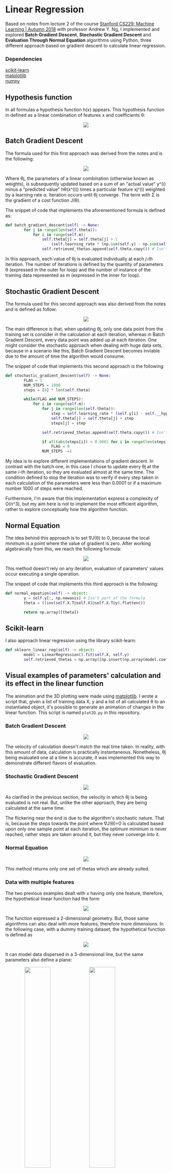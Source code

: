 # Linear Regression

Based on notes from lecture 2 of the course [Stanford CS229: Machine Learning | Autumn 2018](https://www.youtube.com/watch?v=jGwO_UgTS7I&list=PLoROMvodv4rMiGQp3WXShtMGgzqpfVfbU) with professor Andrew Y. Ng, I implemented and explored **Batch Gradient Descent**, **Stochastic Gradient Descent** and **Evaluation Through Normal Equation** algorithms using Python, three different approach based on gradient descent to calculate linear regression.

### Dependencies 
[scikit-learn](https://scikit-learn.org/stable/)</br>
[matplotlib](https://matplotlib.org/)</br>
[numpy](https://numpy.org/)

## Hypothesis function
In all formulas a hypothesis function h(x) appears. This hypothesis function in defined as a linear combination of features x and coefficients θ:

<p align="center"><img src="https://user-images.githubusercontent.com/29299799/113525138-a074cf00-9589-11eb-84d6-4c00da3f9b7d.png"></p>

## Batch Gradient Descent
The formula used for this first approach was derived from the notes and is the following:

<p align="center"><img src="https://user-images.githubusercontent.com/29299799/113063569-e85fb480-918b-11eb-98c2-11e04e56a990.png"></p>

Where θj, the parameters of a linear combination (otherwise known as weights), is subsequently updated based on a sum of an "actual value" y^(i) minus a "predicted value" hθ(x^(i)) times a particular feature xj^(i) weighted by a learning rate α. Iteration occurs until θj converge. The term with Σ is the gradient of a cost function J(θ).

The snippet of code that implements the aforementioned formula is defined as:

```python
def batch_gradient_descent(self) -> None:
        for j in range(len(self.theta)):
            for i in range(self.m):
                self.theta[j] = self.theta[j] + \
                    (self.learning_rate * (np.sum(self.y) - np.sum(self.X * self.theta)) * self.X[i][j])
                self.retrieved_thetas.append(self.theta.copy()) # Isn't part of the formula
```

In this approach, each value of θj is evaluated individually at each *j-th* iteration. The number of iterations is defined by the quantity of parameters θ (expressed in the outer for loop) and the number of instance of the training data represented as *m* (expressed in the inner for loop).

## Stochastic Gradient Descent
The formula used for this second approach was also derived from the notes and is defined as follow:

<p align="center"><img src="https://user-images.githubusercontent.com/29299799/113055874-78e4c780-9181-11eb-9a76-f3ae87848663.png"></p>

The main difference is that, when updating θj, only one data point from the training set is consider in the calculation at each iteration, whereas in Batch Gradient Descent, every data point was added up at each iteration. One might consider the stochastic approach when dealing with huge data sets, because in a scenario like this, Batch Gradient Descent becomes inviable due to the amount of time the algorithm would consume.

The snippet of code that implements this second approach is the following:

```python
def stochastic_gradient_descent(self) -> None:
        FLAG = 1
        NUM_STEPS = 1000
        steps = [0] * len(self.theta)

        while(FLAG and NUM_STEPS):
            for i in range(self.m):
                for j in range(len(self.theta)):
                    step = self.learning_rate * (self.y[i] - self.__hypothesis(self.X[i])) * self.X[i][j]
                    self.theta[j] = self.theta[j] + step
                    steps[j] = step

                self.retrieved_thetas.append(self.theta.copy()) # Isn't part of the formula

                if all(abs(steps[i]) < 0.0001 for i in range(len(steps))):
                    FLAG = 0
                NUM_STEPS -=1
```

My idea is to explore different implementations of gradient descent. In contrast with the batch one, in this case I chose to update every θj at the same *i-th* iteration, so they are evaluated almost at the same time. The condition defined to stop the iteration was to verify if every step taken in each calculation of the parameters were less than 0.0001 or if a maximum number 1000 of steps were reached.

Furthermore, I'm aware that this implementation express a complexity of O(n^3), but my aim here is not to implement the most efficient algorithm, rather to explore conceptually how the algorithm function.

## Normal Equation
The idea behind this approach is to set ∇J(θ) to 0, because the local minimum is a point where the value of gradient is zero. After working algebraically from this, we reach the following formula:

<p align="center"><img src="https://user-images.githubusercontent.com/29299799/113063612-fe6d7500-918b-11eb-99d1-bed7fcef2bb5.png"></p>

This method doesn't rely on any iteration, evaluation of parameters' values occur executing a single operation.

The snippet of code that implements this third approach is the following:

```python
def normal_equation(self) -> object:
        y = self.y[:, np.newaxis] # Isn't part of the formula
        theta = ((inv(self.X.T@self.X)@self.X.T@y).flatten())

        return np.array([theta])
```

## Scikit-learn
I also approach linear regression using the library scikit-learn:
```python
def sklearn_linear_reg(self) -> object:
        model = LinearRegression().fit(self.X, self.y)
        self.retrieved_thetas = np.array([np.insert(np.array(model.coef_[1]), 0, model.intercept_)])
```

## Visual examples of parameters' calculation and its effect in the linear function
The animation and the 3D plotting were made using [matplotlib](https://github.com/matplotlib/). I wrote a script that, given a list of training data X, y and a list of all calculated θ to an instantiated object, it's possible to generate an animation of changes in the linear function. This script is named ```plot2D.py``` in this repository.

### Batch Gradient Descent
<p align="center"><img src="https://user-images.githubusercontent.com/29299799/110643351-c5487300-8192-11eb-978b-9f441364457f.gif"></p>

The velocity of calculation doesn't match the real time taken. In reality, with this amount of data, calculation is practically instantaneous. Nonetheless, θj being evaluated one at a time is accurate, it was implemented this way to demonstrate different flavors of evaluation.

### Stochastic Gradient Descent
<p align="center"><img src="https://user-images.githubusercontent.com/29299799/110643352-c5e10980-8192-11eb-85ba-398fc08e52d0.gif"></p>

As clarified in the previous section, the velocity in which θj is being evaluated is not real. But, unlike the other approach, they are being calculated at the same time.

The flickering near the end is due to the algorithm's stochastic nature. That is, because the steps towards the point where ∇J(θ)=0 is calculated based upon only one sample point at each iteration, the optimum minimum is never reached, rather steps are taken around it, but they never converge into it.

### Normal Equation
<p align="center"><img src="https://user-images.githubusercontent.com/29299799/110643347-c4afdc80-8192-11eb-94f2-192884d53e4e.png"></p>

This method returns only one set of thetas which are already suited.

### Data with multiple features
The two previous examples dealt with *x* having only one feature, therefore, the hypothetical linear function had the form

<p align="center"><img src="https://user-images.githubusercontent.com/29299799/113063650-0cbb9100-918c-11eb-9388-01b4115d9a0c.png"></p>

The function expressed a 2-dimensional geometry. But, those same algorithms can also deal with more features, therefore more dimensions. In the following case, with a dummy training dataset, the hypothetical function is defined as

<p align="center"><img src="https://user-images.githubusercontent.com/29299799/113063675-1513cc00-918c-11eb-9d97-329301441a7d.png"></p>

It can model data dispersed in a 3-dimensional line, but the same parameters also define a plane:

<div align="center">
        <img src="https://user-images.githubusercontent.com/29299799/110643241-a518b400-8192-11eb-8730-6af7e448a996.png" width="40%" height="40%" style="float:left;">
        <img src="https://user-images.githubusercontent.com/29299799/110643248-a8ac3b00-8192-11eb-93d9-94fc79fe98ba.png" width="40%" height="40%" style="float:left;">
</div>
